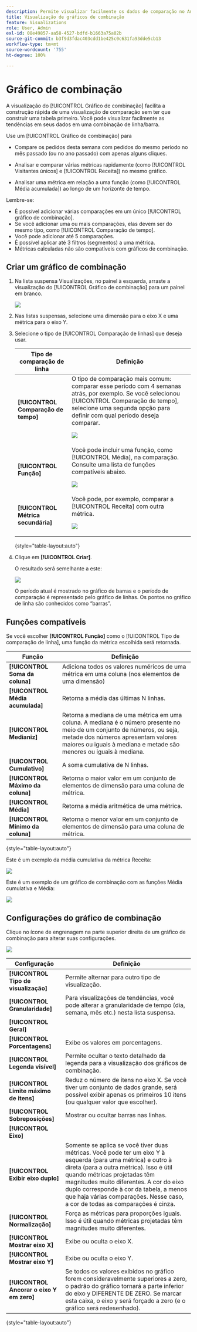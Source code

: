 ```yaml
---
description: Permite visualizar facilmente os dados de comparação no Analysis Workspace, criando comparações com o mês passado, o ano passado e assim por diante.
title: Visualização de gráficos de combinação
feature: Visualizations
role: User, Admin
exl-id: 08e49857-aa58-4527-bdfd-b1663a75a02b
source-git-commit: b3f9d3fdac403cdd1be425c0c631fa93dde5cb13
workflow-type: tm+mt
source-wordcount: '755'
ht-degree: 100%

---
```


# Gráfico de combinação

A visualização do [!UICONTROL Gráfico de combinação] facilita a construção rápida de uma visualização de comparação sem ter que construir uma tabela primeiro. Você pode visualizar facilmente as tendências em seus dados em uma combinação de linha/barra.

Use um [!UICONTROL Gráfico de combinação] para

* Compare os pedidos desta semana com pedidos do mesmo período no mês passado (ou no ano passado) com apenas alguns cliques.

* Analisar e comparar várias métricas rapidamente (como [!UICONTROL Visitantes únicos] e [!UICONTROL Receita]) no mesmo gráfico.

* Analisar uma métrica em relação a uma função (como [!UICONTROL Média acumulada]) ao longo de um horizonte de tempo.

Lembre-se:

* É possível adicionar várias comparações em um único [!UICONTROL gráfico de combinação].
* Se você adicionar uma ou mais comparações, elas devem ser do mesmo tipo, como [!UICONTROL Comparação de tempo].
* Você pode adicionar até 5 comparações.
* É possível aplicar até 3 filtros (segmentos) a uma métrica.
* Métricas calculadas não são compatíveis com gráficos de combinação.

## Criar um gráfico de combinação

1. Na lista suspensa Visualizações, no painel à esquerda, arraste a visualização do [!UICONTROL Gráfico de combinação] para um painel em branco.

   ![](assets/combo-chart-build.png)

1. Nas listas suspensas, selecione uma dimensão para o eixo X e uma métrica para o eixo Y.

1. Selecione o tipo de [!UICONTROL Comparação de linhas] que deseja usar.

   | Tipo de comparação de linha | Definição |
   | --- | --- |
   | **[!UICONTROL Comparação de tempo]** | O tipo de comparação mais comum: comparar esse período com 4 semanas atrás, por exemplo. Se você selecionou [!UICONTROL Comparação de tempo], selecione uma segunda opção para definir com qual período deseja comparar.<p>![](assets/combo-time-period.png) |
   | **[!UICONTROL Função]** | Você pode incluir uma função, como [!UICONTROL Média], na comparação. Consulte uma lista de funções compatíveis abaixo.<p>![](assets/combo-functions.png) |
   | **[!UICONTROL Métrica secundária]** | Você pode, por exemplo, comparar a [!UICONTROL Receita] com outra métrica.<p>![](assets/combo-2metrics.png) |

   {style="table-layout:auto"}

1. Clique em **[!UICONTROL Criar]**.

   O resultado será semelhante a este:

   ![](assets/combo-output.png)

   O período atual é mostrado no gráfico de barras e o período de comparação é representado pelo gráfico de linhas. Os pontos no gráfico de linha são conhecidos como “barras”.

## Funções compatíveis

Se você escolher **[!UICONTROL Função]** como o [!UICONTROL Tipo de comparação de linha], uma função da métrica escolhida será retornada.

| Função | Definição |
| --- | --- |
| **[!UICONTROL Soma da coluna]** | Adiciona todos os valores numéricos de uma métrica em uma coluna (nos elementos de uma dimensão) |
| **[!UICONTROL Média acumulada]** | Retorna a média das últimas N linhas. |
| **[!UICONTROL Medianiz]** | Retorna a mediana de uma métrica em uma coluna. A mediana é o número presente no meio de um conjunto de números, ou seja, metade dos números apresentam valores maiores ou iguais à mediana e metade são menores ou iguais à mediana. |
| **[!UICONTROL Cumulativo]** | A soma cumulativa de N linhas. |
| **[!UICONTROL Máximo da coluna]** | Retorna o maior valor em um conjunto de elementos de dimensão para uma coluna de métrica. |
| **[!UICONTROL Média]** | Retorna a média aritmética de uma métrica. |
| **[!UICONTROL Mínimo da coluna]** | Retorna o menor valor em um conjunto de elementos de dimensão para uma coluna de métrica. |

{style="table-layout:auto"}

Este é um exemplo da média cumulativa da métrica Receita:

![](assets/combo-cumul-avg.png)

Este é um exemplo de um gráfico de combinação com as funções Média cumulativa e Média:

![](assets/combo-two-functions.png)

## Configurações do gráfico de combinação

Clique no ícone de engrenagem na parte superior direita de um gráfico de combinação para alterar suas configurações.

![](assets/combo-settings.png)

| Configuração | Definição |
| --- | --- |
| **[!UICONTROL Tipo de visualização]** | Permite alternar para outro tipo de visualização. |
| **[!UICONTROL Granularidade]** | Para visualizações de tendências, você pode alterar a granularidade de tempo (dia, semana, mês etc.) nesta lista suspensa. |
| **[!UICONTROL Geral]** |  |
| **[!UICONTROL Porcentagens]** | Exibe os valores em porcentagens. |
| **[!UICONTROL Legenda visível]** | Permite ocultar o texto detalhado da legenda para a visualização dos gráficos de combinação. |
| **[!UICONTROL Limite máximo de itens]** | Reduz o número de itens no eixo X. Se você tiver um conjunto de dados grande, será possível exibir apenas os primeiros 10 itens (ou qualquer valor que escolher). |
| **[!UICONTROL Sobreposições]** | Mostrar ou ocultar barras nas linhas. |
| **[!UICONTROL Eixo]** |  |
| **[!UICONTROL Exibir eixo duplo]** | Somente se aplica se você tiver duas métricas. Você pode ter um eixo Y à esquerda (para uma métrica) e outro à direta (para a outra métrica). Isso é útil quando métricas projetadas têm magnitudes muito diferentes. A cor do eixo duplo corresponde à cor da tabela, a menos que haja várias comparações. Nesse caso, a cor de todas as comparações é cinza. |
| **[!UICONTROL Normalização]** | Força as métricas para proporções iguais. Isso é útil quando métricas projetadas têm magnitudes muito diferentes. |
| **[!UICONTROL Mostrar eixo X]** | Exibe ou oculta o eixo X. |
| **[!UICONTROL Mostrar eixo Y]** | Exibe ou oculta o eixo Y. |
| **[!UICONTROL Ancorar o eixo Y em zero]** | Se todos os valores exibidos no gráfico forem consideravelmente superiores a zero, o padrão do gráfico tornará a parte inferior do eixo y DIFERENTE DE ZERO. Se marcar esta caixa, o eixo y será forçado a zero (e o gráfico será redesenhado). |

{style="table-layout:auto"}
